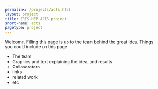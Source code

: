 ```yaml
---
permalink: /projects/acts.html
layout: project
title: IRIS-HEP ACTS project
short-name: acts
pagetype: project
---
```


Welcome. Filling this page is up to the team behind the great idea. Things you could include on this page
  * The team
  * Graphics and text explaining the idea, and results
  * Collaborators
  * links
  * related work 
  * etc
